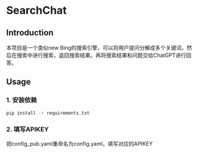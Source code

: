 # SearchChat
## Introduction
本项目是一个类似new Bing的搜索引擎，可以将用户提问分解成多个关键词，然后在搜索中进行搜索，返回搜索结果。再将搜索结果和问题交给ChatGPT进行回答。

## Usage
### 1. 安装依赖
```bash
pip install -r requirements.txt
```
### 2. 填写APIKEY
把config_pub.yaml重命名为config.yaml，填写对应的APIKEY